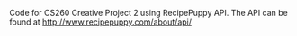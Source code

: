 Code for CS260 Creative Project 2 using RecipePuppy API. The API can be found at http://www.recipepuppy.com/about/api/
